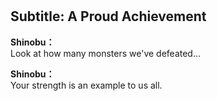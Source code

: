 # 

  
## Subtitle: A Proud Achievement
  
**Shinobu：**  
Look at how many monsters we've defeated...  
  
**Shinobu：**  
Your strength is an example to us all.  
